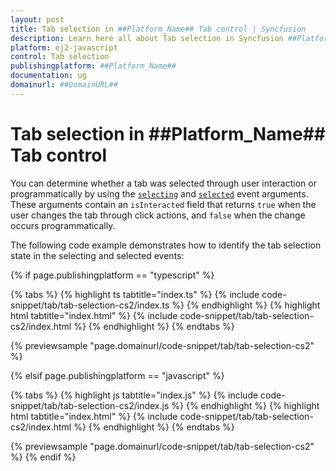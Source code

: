 ```yaml
---
layout: post
title: Tab selection in ##Platform_Name## Tab control | Syncfusion
description: Learn here all about Tab selection in Syncfusion ##Platform_Name## Tab control of Syncfusion Essential JS 2 and more.
platform: ej2-javascript
control: Tab selection 
publishingplatform: ##Platform_Name##
documentation: ug
domainurl: ##DomainURL##
---
```


# Tab selection in ##Platform_Name## Tab control

You can determine whether a tab was selected through user interaction or programmatically by using the [`selecting`](../../api/tab#selecting) and [`selected`](../../api/tab#selected) event arguments. These arguments contain an `isInteracted` field that returns `true` when the user changes the tab through click actions, and `false` when the change occurs programmatically.

The following code example demonstrates how to identify the tab selection state in the selecting and selected events:

{% if page.publishingplatform == "typescript" %}

{% tabs %}
{% highlight ts tabtitle="index.ts" %}
{% include code-snippet/tab/tab-selection-cs2/index.ts %}
{% endhighlight %}
{% highlight html tabtitle="index.html" %}
{% include code-snippet/tab/tab-selection-cs2/index.html %}
{% endhighlight %}
{% endtabs %}
        
{% previewsample "page.domainurl/code-snippet/tab/tab-selection-cs2" %}

{% elsif page.publishingplatform == "javascript" %}

{% tabs %}
{% highlight js tabtitle="index.js" %}
{% include code-snippet/tab/tab-selection-cs2/index.js %}
{% endhighlight %}
{% highlight html tabtitle="index.html" %}
{% include code-snippet/tab/tab-selection-cs2/index.html %}
{% endhighlight %}
{% endtabs %}

{% previewsample "page.domainurl/code-snippet/tab/tab-selection-cs2" %}
{% endif %}